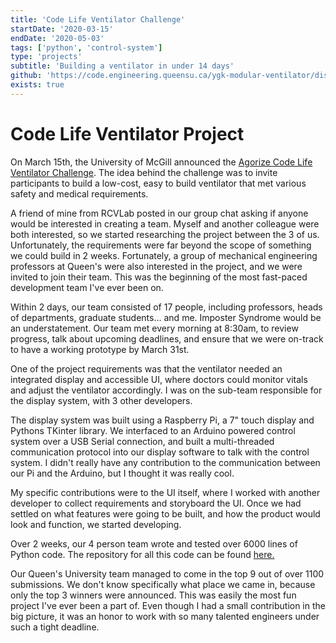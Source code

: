 ```yaml
---
title: 'Code Life Ventilator Challenge'
startDate: '2020-03-15'
endDate: '2020-05-03'
tags: ['python', 'control-system']
type: 'projects'
subtitle: 'Building a ventilator in under 14 days'
github: 'https://code.engineering.queensu.ca/ygk-modular-ventilator/display-app'
exists: true
---
```


# Code Life Ventilator Project 
On March 15th, the University of McGill announced the <a>[Agorize Code Life Ventilator Challenge](https://www.agorize.com/en/challenges/code-life-challenge)</a>. The idea behind the challenge was to invite participants to build a low-cost, easy to build ventilator that met various safety and medical requirements. 

A friend of mine from RCVLab posted in our group chat asking if anyone would be interested in creating a team. Myself and another colleague were both interested, so we started researching the project between the 3 of us. 
Unfortunately, the requirements were far beyond the scope of something we could build in 2 weeks. Fortunately, a group of mechanical engineering professors at Queen's were also interested in the project, and we were invited to join their team. This was the beginning of the most fast-paced development team I've ever been on. 

Within 2 days, our team consisted of 17 people, including professors, heads of departments, graduate students... and me. Imposter Syndrome would be an understatement. Our team met every morning at 8:30am, to review progress, talk about upcoming deadlines, and ensure that we were on-track to have a working prototype by March 31st. 

One of the project requirements was that the ventilator needed an integrated display and accessible UI, where doctors could monitor vitals and adjust the ventilator accordingly. I was on the sub-team responsible for the display system, with 3 other developers. 

The display system was built using a Raspberry Pi, a 7" touch display and Pythons TKinter library. We interfaced to an Arduino powered control system over a USB Serial connection, and built a multi-threaded communication protocol into our display software to talk with the control system. I didn't really have any contribution to the communication between our Pi and the Arduino, but I thought it was really cool. 

My specific contributions were to the UI itself, where I worked with another developer to collect requirements and storyboard the UI. Once we had settled on what features were going to be built, and how the product would look and function, we started developing. 

Over 2 weeks, our 4 person team wrote and tested over 6000 lines of Python code. The repository for all this code can be found <a href='https://code.engineering.queensu.ca/ygk-modular-ventilator/display-app'>here.</a>

Our Queen's University team managed to come in the top 9 out of over 1100 submissions. We don't know specifically what place we came in, because only the top 3 winners were announced. This was easily the most fun project I've ever been a part of. Even though I had a small contribution in the big picture, it was an honor to work with so many talented engineers under such a tight deadline. 
